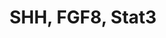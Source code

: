 ---
authors:
- Zans
- MaintBot
- Khanspers
description: ''
last-edited: 2013-07-08
organisms:
- Mus musculus
redirect_from:
- /index.php/Pathway:WP1500
- /instance/WP1500
revision: null
schema-jsonld:
- '@context': https://schema.org/
  '@id': https://wikipathways.github.io/pathways/WP1500.html
  '@type': Dataset
  creator:
    '@type': Organization
    name: WikiPathways
  description: ''
  keywords:
  - Fgf8
  - Foxa2
  - Lmx1a
  - Msx1
  - Shh
  - Stat3
  license: CC0
  name: SHH, FGF8, Stat3
seo: CreativeWork
title: SHH, FGF8, Stat3
wpid: WP1500
---
